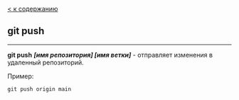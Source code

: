 [< к содержанию](readme.md)

## git push
___
**git push** ***[имя репозитория] [имя ветки]*** - отправляет изменения в удаленный репозиторий.

Пример:
```bash=
git push origin main
```
